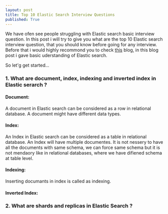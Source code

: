 ```yaml
---
layout: post
title: Top 10 Elastic Search Interview Questions
published: True
---
```


We have ofen see people struggling with Elastic search basic interview question. In this post i will try to give you what are the top
10 Elastic search interview question, that you should know before going for any interview. Before that i would highly recommond you to 
check [this](http://nitin-panwar.github.io/Elasticsearch-tutorial-for-beginners-using-Python/) blog, in this blog post i gave basic 
uderstanding of Elastic search. 

So let'g get started...


### 1.  What are document, index,  indexing and inverted index in Elastic serarch ?
#### Document: 
A document in Elastic search can be considered as a row in relational database. A document might have different data types. 

#### Index: 
An Index in Elastic search can be considered as a table in relational database. An Index will have multiple documentes. It is 
not nessery to have all the documents with same schema, we can force same schema but it is not mendaory like in relational 
databases, where we have difiened schema at table level. 

#### Indexing: 
Inserting documants in index is called as indexing. 

#### Inverted Index:



### 2. What are shards and replicas in Elastic Search ?
